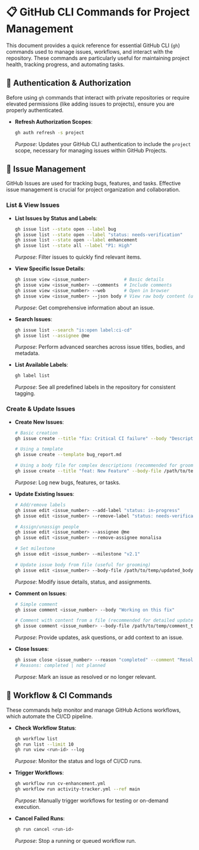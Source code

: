 # 📋 GitHub CLI Commands for Project Management

This document provides a quick reference for essential GitHub CLI (`gh`) commands used to manage issues, workflows, and interact with the repository. These commands are particularly useful for maintaining project health, tracking progress, and automating tasks.

## 🔑 Authentication & Authorization

Before using `gh` commands that interact with private repositories or require elevated permissions (like adding issues to projects), ensure you are properly authenticated.

*   **Refresh Authorization Scopes**:

    ```bash
    gh auth refresh -s project
    ```
    *Purpose*: Updates your GitHub CLI authentication to include the `project` scope, necessary for managing issues within GitHub Projects.

## 📝 Issue Management

GitHub Issues are used for tracking bugs, features, and tasks. Effective issue management is crucial for project organization and collaboration.

### List & View Issues

*   **List Issues by Status and Labels**:

    ```bash
    gh issue list --state open --label bug
    gh issue list --state open --label "status: needs-verification"
    gh issue list --state open --label enhancement
    gh issue list --state all --label "P1: High"
    ```
    *Purpose*: Filter issues to quickly find relevant items.

*   **View Specific Issue Details**:

    ```bash
    gh issue view <issue_number>             # Basic details
    gh issue view <issue_number> --comments  # Include comments
    gh issue view <issue_number> --web       # Open in browser
    gh issue view <issue_number> --json body # View raw body content (useful for grooming)
    ```
    *Purpose*: Get comprehensive information about an issue.

*   **Search Issues**:

    ```bash
    gh issue list --search "is:open label:ci-cd"
    gh issue list --assignee @me
    ```
    *Purpose*: Perform advanced searches across issue titles, bodies, and metadata.

*   **List Available Labels**:

    ```bash
    gh label list
    ```
    *Purpose*: See all predefined labels in the repository for consistent tagging.

### Create & Update Issues

*   **Create New Issues**:

    ```bash
    # Basic creation
    gh issue create --title "fix: Critical CI failure" --body "Description" --label bug,ci-cd

    # Using a template
    gh issue create --template bug_report.md

    # Using a body file for complex descriptions (recommended for grooming)
    gh issue create --title "feat: New Feature" --body-file /path/to/temp/issue_body.txt --label "enhancement,P1: High"
    ```
    *Purpose*: Log new bugs, features, or tasks.

*   **Update Existing Issues**:

    ```bash
    # Add/remove labels
    gh issue edit <issue_number> --add-label "status: in-progress"
    gh issue edit <issue_number> --remove-label "status: needs-verification"

    # Assign/unassign people
    gh issue edit <issue_number> --assignee @me
    gh issue edit <issue_number> --remove-assignee monalisa

    # Set milestone
    gh issue edit <issue_number> --milestone "v2.1"

    # Update issue body from file (useful for grooming)
    gh issue edit <issue_number> --body-file /path/to/temp/updated_body.txt
    ```
    *Purpose*: Modify issue details, status, and assignments.

*   **Comment on Issues**:

    ```bash
    # Simple comment
    gh issue comment <issue_number> --body "Working on this fix"

    # Comment with content from a file (recommended for detailed updates)
    gh issue comment <issue_number> --body-file /path/to/temp/comment_text.txt
    ```
    *Purpose*: Provide updates, ask questions, or add context to an issue.

*   **Close Issues**:

    ```bash
    gh issue close <issue_number> --reason "completed" --comment "Resolved in PR #X"
    # Reasons: completed | not planned
    ```
    *Purpose*: Mark an issue as resolved or no longer relevant.

## 🚀 Workflow & CI Commands

These commands help monitor and manage GitHub Actions workflows, which automate the CI/CD pipeline.

*   **Check Workflow Status**:

    ```bash
    gh workflow list
    gh run list --limit 10
    gh run view <run-id> --log
    ```
    *Purpose*: Monitor the status and logs of CI/CD runs.

*   **Trigger Workflows**:

    ```bash
    gh workflow run cv-enhancement.yml
    gh workflow run activity-tracker.yml --ref main
    ```
    *Purpose*: Manually trigger workflows for testing or on-demand execution.

*   **Cancel Failed Runs**:

    ```bash
    gh run cancel <run-id>
    ```
    *Purpose*: Stop a running or queued workflow run.